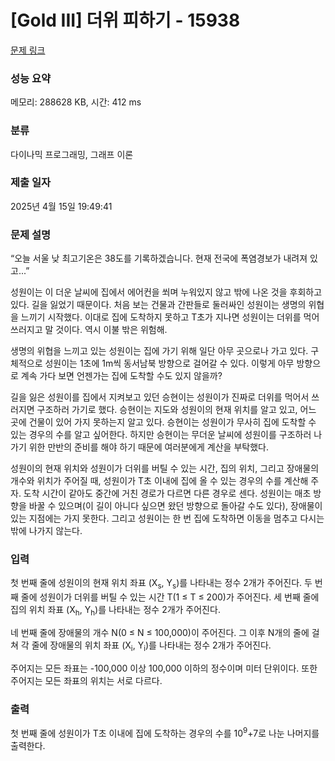 # [Gold III] 더위 피하기 - 15938 

[문제 링크](https://www.acmicpc.net/problem/15938) 

### 성능 요약

메모리: 288628 KB, 시간: 412 ms

### 분류

다이나믹 프로그래밍, 그래프 이론

### 제출 일자

2025년 4월 15일 19:49:41

### 문제 설명

<p>“오늘 서울 낮 최고기온은 38도를 기록하겠습니다. 현재 전국에 폭염경보가 내려져 있고...”</p>

<p>성원이는 이 더운 날씨에 집에서 에어컨을 쐬며 누워있지 않고 밖에 나온 것을 후회하고 있다. 길을 잃었기 때문이다. 처음 보는 건물과 간판들로 둘러싸인 성원이는 생명의 위협을 느끼기 시작했다. 이대로 집에 도착하지 못하고 T초가 지나면 성원이는 더위를 먹어 쓰러지고 말 것이다. 역시 이불 밖은 위험해.</p>

<p>생명의 위협을 느끼고 있는 성원이는 집에 가기 위해 일단 아무 곳으로나 가고 있다. 구체적으로 성원이는 1초에 1m씩 동서남북 방향으로 걸어갈 수 있다. 이렇게 아무 방향으로 계속 가다 보면 언젠가는 집에 도착할 수도 있지 않을까?</p>

<p>길을 잃은 성원이를 집에서 지켜보고 있던 승현이는 성원이가 진짜로 더위를 먹어서 쓰러지면 구조하러 가기로 했다. 승현이는 지도와 성원이의 현재 위치를 알고 있고, 어느 곳에 건물이 있어 가지 못하는지 알고 있다. 승현이는 성원이가 무사히 집에 도착할 수 있는 경우의 수를 알고 싶어한다. 하지만 승현이는 무더운 날씨에 성원이를 구조하러 나가기 위한 만반의 준비를 해야 하기 때문에 여러분에게 계산을 부탁했다.</p>

<p>성원이의 현재 위치와 성원이가 더위를 버틸 수 있는 시간, 집의 위치, 그리고 장애물의 개수와 위치가 주어질 때, 성원이가 T초 이내에 집에 올 수 있는 경우의 수를 계산해 주자. 도착 시간이 같아도 중간에 거친 경로가 다르면 다른 경우로 센다. 성원이는 매초 방향을 바꿀 수 있으며(이 길이 아니다 싶으면 왔던 방향으로 돌아갈 수도 있다), 장애물이 있는 지점에는 가지 못한다. 그리고 성원이는 한 번 집에 도착하면 이동을 멈추고 다시는 밖에 나가지 않는다.</p>

### 입력 

 <p>첫 번째 줄에 성원이의 현재 위치 좌표 (X<sub>s</sub>, Y<sub>s</sub>)를 나타내는 정수 2개가 주어진다. 두 번째 줄에 성원이가 더위를 버틸 수 있는 시간 T(1 ≤ T ≤ 200)가 주어진다. 세 번째 줄에 집의 위치 좌표 (X<sub>h</sub>, Y<sub>h</sub>)를 나타내는 정수 2개가 주어진다.</p>

<p>네 번째 줄에 장애물의 개수 N(0 ≤ N ≤ 100,000)이 주어진다. 그 이후 N개의 줄에 걸쳐 각 줄에 장애물의 위치 좌표 (X<sub>i</sub>, Y<sub>i</sub>)를 나타내는 정수 2개가 주어진다.</p>

<p>주어지는 모든 좌표는 -100,000 이상 100,000 이하의 정수이며 미터 단위이다. 또한 주어지는 모든 좌표의 위치는 서로 다르다.</p>

### 출력 

 <p>첫 번째 줄에 성원이가 T초 이내에 집에 도착하는 경우의 수를 10<sup>9</sup>+7로 나눈 나머지를 출력한다.</p>

